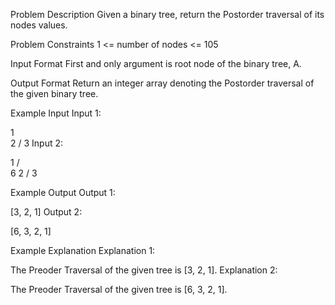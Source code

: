 


Problem Description
Given a binary tree, return the Postorder traversal of its nodes values.



Problem Constraints
1 <= number of nodes <= 105



Input Format
First and only argument is root node of the binary tree, A.



Output Format
Return an integer array denoting the Postorder traversal of the given binary tree.



Example Input
Input 1:

   1
    \
     2
    /
   3
Input 2:

   1
  / \
 6   2
    /
   3


Example Output
Output 1:

 [3, 2, 1]
Output 2:

 [6, 3, 2, 1]


Example Explanation
Explanation 1:

 The Preoder Traversal of the given tree is [3, 2, 1].
Explanation 2:

 The Preoder Traversal of the given tree is [6, 3, 2, 1].
